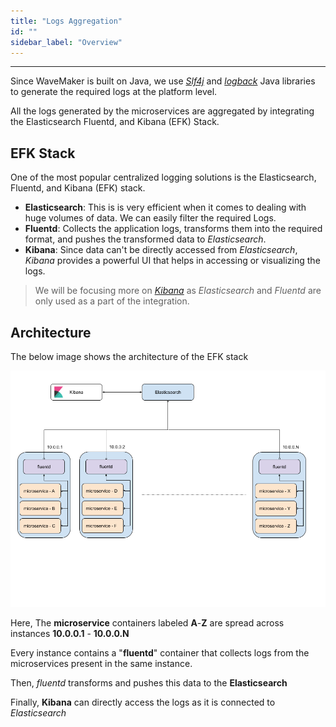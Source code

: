 ```yaml
---
title: "Logs Aggregation"
id: ""
sidebar_label: "Overview"
---
```

---

Since WaveMaker is built on Java, we use *[Slf4j](http://www.slf4j.org/)* and *[logback](http://logback.qos.ch/)* Java libraries to generate the required logs at the platform level.

All the logs generated by the microservices are aggregated by integrating the Elasticsearch Fluentd, and Kibana (EFK) Stack.

## EFK Stack

One of the most popular centralized logging solutions is the Elasticsearch, Fluentd, and Kibana (EFK) stack.

- **Elasticsearch**: This is is very efficient when it comes to dealing with huge volumes of data. We can easily filter the required Logs.  
- **Fluentd**: Collects the application logs, transforms them into the required format, and pushes the transformed data to *Elasticsearch*.
- **Kibana**: Since data can't be directly accessed from *Elasticsearch*, *Kibana* provides a powerful UI that helps in accessing or visualizing the logs.
  
> We will be focusing more on [*Kibana*](/learn/on-premise/observability/logs-aggregation/kibana) as *Elasticsearch* and *Fluentd* are only used as a part of the integration.  

## Architecture

The below image shows the architecture of the EFK stack

![Kibana Home Page](/learn/assets/wme-setup/wme-observability/kibana/efk-architecture.png)

Here, The **microservice** containers labeled **A**-**Z** are spread across instances **10.0.0.1** - **10.0.0.N**

Every instance contains a "**fluentd**" container that collects logs from the microservices present in the same instance.

Then, *fluentd* transforms and pushes this data to the **Elasticsearch**

Finally, **Kibana** can directly access the logs as it is connected to *Elasticsearch*
